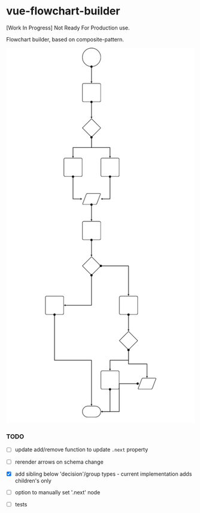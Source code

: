 # vue-flowchart-builder

[Work In Progress] Not Ready For Production use.

Flowchart builder, based on composite-pattern.

![Screenshot](screenshot.png)

### TODO

- [ ] update add/remove function to update `.next` property

- [ ] rerender arrows on schema change

- [x] add sibling below 'decision'/group types - current implementation adds children's only

- [ ] option to manually set '.next' node

- [ ] tests
